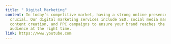 ```yaml
---
title: " Digital Marketing"
content: In today’s competitive market, having a strong online presence is
  crucial. Our digital marketing services include SEO, social media management,
  content creation, and PPC campaigns to ensure your brand reaches the right
  audience at the right time.
link: https://www.youtube.com
---
```

